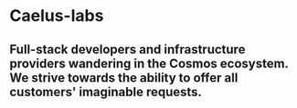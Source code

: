 # Caelus-labs
## Full-stack developers and infrastructure providers wandering in the Cosmos ecosystem. We strive towards the ability to offer all customers' imaginable requests. 
